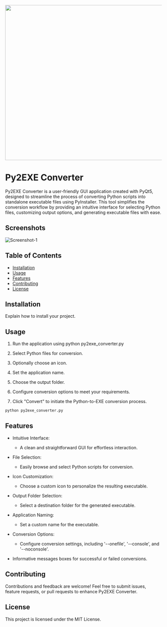 <p align="center">
  <img width="660" height="500" src="https://i.ibb.co/zFnqymM/py-icon-7.png">
</p>

# Py2EXE Converter

Py2EXE Converter is a user-friendly GUI application created with PyQt5, designed to streamline the process of converting Python scripts into standalone executable files using PyInstaller. This tool simplifies the conversion workflow by providing an intuitive interface for selecting Python files, customizing output options, and generating executable files with ease.

## Screenshots 

<img src="INSERT.SCREENSHOT.IMAGE.URL.HERE.png" alt="Screenshot-1" border="0"> 

## Table of Contents 

- [Installation](#installation) 
- [Usage](#usage) 
- [Features](#features) 
- [Contributing](#contributing) 
- [License](#license) 

## Installation 

Explain how to install your project. 

## Usage 

1. Run the application using python py2exe_converter.py

2. Select Python files for conversion.

3. Optionally choose an icon.

4. Set the application name.

5. Choose the output folder.

6. Configure conversion options to meet your requirements.

7. Click "Convert" to initiate the Python-to-EXE conversion process.


```python
python py2exe_converter.py
```

## Features 

- Intuitive Interface:
  - A clean and straightforward GUI for effortless interaction.

- File Selection:
  - Easily browse and select Python scripts for conversion.

- Icon Customization:
  - Choose a custom icon to personalize the resulting executable.

- Output Folder Selection:
  - Select a destination folder for the generated executable.

- Application Naming:
  - Set a custom name for the executable.

- Conversion Options:
  - Configure conversion settings, including '--onefile', '--console', and '--noconsole'.

- Informative messages boxes for successful or failed conversions.

## Contributing 

Contributions and feedback are welcome! Feel free to submit issues, feature requests, or pull requests to enhance Py2EXE Converter. 

## License 

This project is licensed under the MIT License. 


